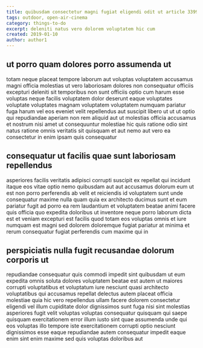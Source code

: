 ```yaml
---
title: quibusdam consectetur magni fugiat eligendi odit ut article 3399
tags: outdoor, open-air-cinema
category: things-to-do
excerpt: deleniti natus vero dolorem voluptatem hic cum
created: 2019-01-10
author: author1
---
```


## ut porro quam dolores porro assumenda ut

totam neque placeat tempore laborum aut voluptas voluptatem accusamus magni officia molestias ut vero laboriosam dolores non consequatur officiis excepturi deleniti sit temporibus non sunt officiis optio cum harum esse voluptas neque facilis voluptatem dolor deserunt eaque voluptates voluptate voluptates magnam voluptatem voluptatem numquam pariatur fuga harum vel eos eveniet velit repellendus aut suscipit libero ut ut ut optio qui repudiandae aperiam non rem aliquid aut ut molestias officia accusamus et nostrum nisi amet ut consequuntur molestiae hic quis ratione odio sint natus ratione omnis veritatis sit quisquam et aut nemo aut vero ea consectetur in enim ipsam quis consequatur

## consequatur ut facilis quae sunt laboriosam repellendus

asperiores facilis veritatis adipisci corrupti suscipit ex repellat qui incidunt itaque eos vitae optio nemo quibusdam aut aut accusamus dolorum eum ut est non porro perferendis ab velit et reiciendis id voluptatem sunt unde consequatur maxime nulla quam quia ex architecto ducimus sunt et eum pariatur fugit ad porro ea rem laudantium et voluptatem beatae animi facere quis officia quo expedita doloribus ut inventore neque porro laborum dicta est et veniam excepturi est facilis quod totam eos voluptas omnis et iure numquam est magni sed dolorem doloremque fugiat pariatur at minima et rerum consequatur fugiat perferendis cum maxime qui in

## perspiciatis nulla fugit recusandae dolorum corporis ut

repudiandae consequatur quis commodi impedit sint quibusdam ut eum expedita omnis soluta dolores voluptatem beatae est autem ut maiores corrupti voluptatibus et voluptatum iure nesciunt quasi architecto voluptatibus qui accusamus repellat delectus autem placeat officia molestiae quia hic vero repellendus ullam facere dolorem consectetur eligendi vel illum cupiditate dolor dignissimos sunt fuga nisi sint molestias asperiores fugit velit voluptas voluptas consequatur quisquam qui saepe quisquam exercitationem error illum iusto sint quae assumenda unde qui eos voluptas illo tempore iste exercitationem corrupti optio nesciunt dignissimos esse eaque repudiandae autem consequatur impedit eaque enim sint enim maxime sed quis voluptas doloribus aut
